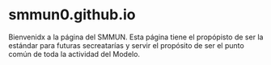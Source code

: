 # smmun0.github.io

Bienvenidx a la página del SMMUN. Esta página tiene el propópisto de ser la estándar para futuras secreatarías y servir el propósito de ser el punto común de toda la actividad del Modelo.
